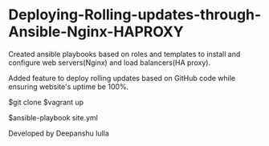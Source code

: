 # Deploying-Rolling-updates-through-Ansible-Nginx-HAPROXY

Created ansible playbooks based on roles and templates to install and configure web servers(Nginx) and load balancers(HA proxy).

Added feature to deploy rolling updates based on GitHub code while ensuring website's uptime be 100%.

$git clone <REPO NAME>
$vagrant up


$ansible-playbook site.yml

Developed by Deepanshu lulla